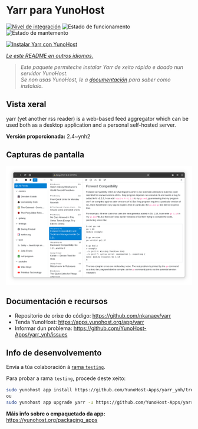 <!--
NOTA: Este README foi creado automáticamente por <https://github.com/YunoHost/apps/tree/master/tools/readme_generator>
NON debe editarse manualmente.
-->

# Yarr para YunoHost

[![Nivel de integración](https://dash.yunohost.org/integration/yarr.svg)](https://dash.yunohost.org/appci/app/yarr) ![Estado de funcionamento](https://ci-apps.yunohost.org/ci/badges/yarr.status.svg) ![Estado de mantemento](https://ci-apps.yunohost.org/ci/badges/yarr.maintain.svg)

[![Instalar Yarr con YunoHost](https://install-app.yunohost.org/install-with-yunohost.svg)](https://install-app.yunohost.org/?app=yarr)

*[Le este README en outros idiomas.](./ALL_README.md)*

> *Este paquete permíteche instalar Yarr de xeito rápido e doado nun servidor YunoHost.*  
> *Se non usas YunoHost, le a [documentación](https://yunohost.org/install) para saber como instalalo.*

## Vista xeral

yarr (yet another rss reader) is a web-based feed aggregator which can be used both as a desktop application and a personal self-hosted server.

**Versión proporcionada:** 2.4~ynh2

## Capturas de pantalla

![Captura de pantalla de Yarr](./doc/screenshots/screenshot.png)

## Documentación e recursos

- Repositorio de orixe do código: <https://github.com/nkanaev/yarr>
- Tenda YunoHost: <https://apps.yunohost.org/app/yarr>
- Informar dun problema: <https://github.com/YunoHost-Apps/yarr_ynh/issues>

## Info de desenvolvemento

Envía a túa colaboración á [rama `testing`](https://github.com/YunoHost-Apps/yarr_ynh/tree/testing).

Para probar a rama `testing`, procede deste xeito:

```bash
sudo yunohost app install https://github.com/YunoHost-Apps/yarr_ynh/tree/testing --debug
ou
sudo yunohost app upgrade yarr -u https://github.com/YunoHost-Apps/yarr_ynh/tree/testing --debug
```

**Máis info sobre o empaquetado da app:** <https://yunohost.org/packaging_apps>
